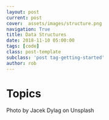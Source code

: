 ```yaml
---
layout: post
current: post
cover:  assets/images/structure.png
navigation: True
title: Data Structures
date: 2018-11-10 05:00:00
tags: [code]
class: post-template
subclass: 'post tag-getting-started'
author: rob
---
```


# Topics

Photo by Jacek Dylag on Unsplash